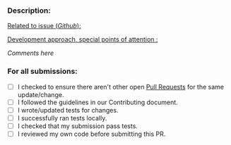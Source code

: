 ### Description:

<u>Related to issue (_Github_):</u>

<u>Development approach, special points of attention :</u>

_Comments here_

### For all submissions:

* [ ] I checked to ensure there aren't other open [Pull Requests](../../../pulls) for the same update/change.
* [ ] I followed the guidelines in our Contributing document.
* [ ] I wrote/updated tests for changes.
* [ ] I successfully ran tests locally.
* [ ] I checked that my submission pass tests.
* [ ] I reviewed my own code before submitting this PR.
